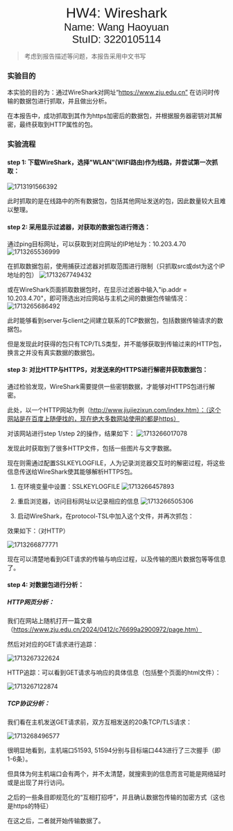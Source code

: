 <div align='center'>
	<font face = "Arial" size="6">HW4: Wireshark</font>
</div>

<div align='center'>
	<font face = "Arial" size="5">Name: Wang Haoyuan</font>
</div>

<div align='center'>
	<font face = "Arial" size="5">StuID: 3220105114</font>
</div>

<p style="page-break-before:always;"></p>

> 考虑到报告描述等问题，本报告采用中文书写

### 实验目的

本实验的目的为：通过WireShark对网址“https://www.zju.edu.cn” 在访问时传输的数据包进行抓取，并且做出分析。

在本报告中，成功抓取到其作为https加密后的数据包，并根据服务器密钥对其解密，最终获取到HTTP属性的包。

### 实验流程

#### step 1: 下载WireShark，选择"WLAN"(WIFI路由)作为线路，并尝试第一次抓取：

![1713191566392](image/hw4/1713191566392.png)

此时抓取的是在线路中的所有数据包，包括其他网址发送的包，因此数量较大且难以整理。

#### step 2: 采用显示过滤器，对获取的数据包进行筛选：

通过ping目标网址，可以获取到对应网址的IP地址为：10.203.4.70
![1713265536999](image/hw4/1713265536999.png)

在抓取数据包前，使用捕获过滤器对抓取范围进行限制（只抓取src或dst为这个IP地址的包）
![1713267749432](image/hw4/1713267749432.png)

或在WireShark页面抓取数据包时，在显示过滤器中输入"ip.addr = 10.203.4.70"，即可筛选出对应网站与主机之间的数据包传输情况：
![1713265686492](image/hw4/1713265686492.png)

此时能够看到server与client之间建立联系的TCP数据包，包括数据传输请求的数据包。

但是发现此时获得的包只有TCP/TLS类型，并不能够获取到传输过来的HTTP包，换言之并没有真实数据的数据包。

#### step 3: 对比HTTP与HTTPS，对发送来的HTTPS进行解密并获取数据包：

通过检验发现，WireShark需要提供一些密钥数据，才能够对HTTPS包进行解密。

此处，以一个HTTP网站为例（http://www.jiujiezixun.com/index.htm）：（这个网站是在百度上随便找的，现在绝大多数网站使用的都是https）

对该网站进行step 1/step 2的操作，结果如下：
![1713266017078](image/hw4/1713266017078.png)

发现此时获取到了很多HTTP文件，包括一些图片与文字数据。

现在则需通过配置SSLKEYLOGFILE，人为记录浏览器交互时的解密过程，将这些信息传送给WireShark使其能够解析HTTPS包。

1. 在环境变量中设置：SSLKEYLOGFILE
![1713266457893](image/hw4/1713266457893.png)

2. 重启浏览器，访问目标网址以记录相应的信息
![1713266505306](image/hw4/1713266505306.png)

3. 启动WireShark，在protocol-TSL中加入这个文件，并再次抓包：

效果如下：（对HTTP）

![1713266877771](image/hw4/1713266877771.png)

现在可以清楚地看到GET请求的传输与响应过程，以及传输的图片数据包等等信息了。

#### step 4: 对数据包进行分析：

##### HTTP网页分析：
我们在网站上随机打开一篇文章（https://www.zju.edu.cn/2024/0412/c76699a2900972/page.htm）

然后对对应的GET请求进行追踪：

![1713267322624](image/hw4/1713267322624.png)

HTTP追踪：可以看到GET请求与响应的具体信息（包括整个页面的html文件）：

![1713267122874](image/hw4/1713267122874.png)

##### TCP协议分析：
我们看在主机发送GET请求前，双方互相发送的20条TCP/TLS请求：

![1713268496577](image/hw4/1713268496577.png)

很明显地看到，主机端口51593, 51594分别与目标端口443进行了三次握手（即1-6条）。

但具体为何主机端口会有两个，并不太清楚，就搜索到的信息而言可能是网络延时或是出现了并行访问。

之后的一些条目即规范化的“互相打招呼”，并且确认数据包传输的加密方式（这也是https的特征）

在这之后，二者就开始传输数据了。
